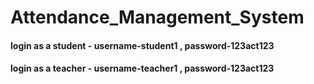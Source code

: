 # Attendance_Management_System
#### login as a student - username-student1 , password-123act123
#### login as a teacher - username-teacher1 , password-123act123
